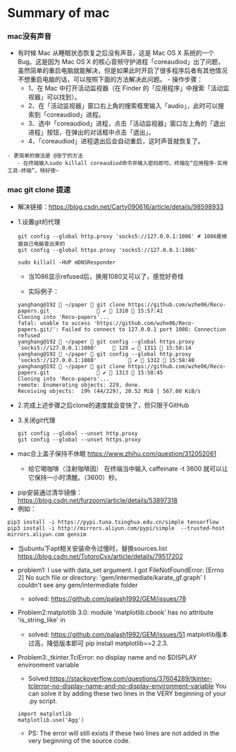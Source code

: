 # Summary of mac

### mac没有声音
   - 有时候 Mac 从睡眠状态恢复之后没有声音，这是 Mac OS X 系统的一个 Bug。这是因为 Mac OS X 的核心音频守护进程「coreaudiod」出了问题，虽然简单的重启电脑就能解决，但是如果此时开启了很多程序后者有其他情况不想重启电脑的话，可以按照下面的方法解决此问题。
    - 操作步骤：
        - 1、在 Mac 中打开活动监视器（在 Finder 的「应用程序」中搜索「活动监视器」可以找到）。
        - 2、在「活动监视器」窗口右上角的搜索框里输入「audio」，此时可以搜索到「coreaudiod」进程。
        - 3、选中「coreaudiod」进程，点击「活动监视器」窗口左上角的「退出进程」按钮，在弹出的对话框中点击「退出」。
        - 4、「coreaudiod」进程退出后会自动重启，这时声音就恢复了。 
    
    - 更简单的做法是 @张宁的方法
       - 在终端输入sudo killall coreaudiod命令并输入密码即可。终端在“应用程序-实用工具-终端”。特好使~


### mac git clone 提速
- 解决链接：https://blog.csdn.net/Carty090616/article/details/98598933

* 1.设置git的代理
    ```
    git config --global http.proxy 'socks5://127.0.0.1:1086' # 1086是根据自己电脑查出来的
    git config --global https.proxy 'socks5://127.0.0.1:1086'

    sudo killall -HUP mDNSResponder
    ```

    - 当1086显示refused后，换用1080又可以了，感觉好奇怪

    - 实际例子：
    ```
    yanghang@192  ~/paper  git clone https://github.com/wzhe06/Reco-papers.git                ✔  1310  15:57:41
    Cloning into 'Reco-papers'...
    fatal: unable to access 'https://github.com/wzhe06/Reco-papers.git/': Failed to connect to 127.0.0.1 port 1086: Connection refused
    yanghang@192  ~/paper  git config --global https.proxy 'socks5://127.0.0.1:1080'      128 ↵  1311  15:58:14
    yanghang@192  ~/paper  git config --global http.proxy 'socks5://127.0.0.1:1080'           ✔  1312  15:58:40
    yanghang@192  ~/paper  git clone https://github.com/wzhe06/Reco-papers.git                ✔  1313  15:58:45
    Cloning into 'Reco-papers'...
    remote: Enumerating objects: 229, done.
    Receiving objects:  19% (44/229), 20.52 MiB | 567.00 KiB/s
    ```
* 2.完成上述步骤之后clone的速度就会变快了，但只限于GitHub

* 3.关闭git代理
    ```
    git config --global --unset http.proxy
    git config --global --unset https.proxy
    ```

* mac合上盖子保持不休眠
https://www.zhihu.com/question/312052061

    - 给它喝咖啡（注射咖啡因）
    在终端当中输入
    caffeinate -t 3600
    就可以让它保持一小时清醒。（3600）秒。


- pip安装通过清华镜像：https://blog.csdn.net/furzoom/article/details/53897318
- 例如：
```
pip3 install -i https://pypi.tuna.tsinghua.edu.cn/simple tensorflow
pip3 install -i http://mirrors.aliyun.com/pypi/simple  --trusted-host mirrors.aliyun.com gensim
```
* 当ubuntu下apt相关安装命令过慢时，替换sources.list
https://blog.csdn.net/TotoroCyx/article/details/79517202

- problem1: I use with data_set argument. I got
FileNotFoundError: [Errno 2] No such file or directory: 'gem/intermediate/karate_gf.graph'
I couldn't see any gem/intermediate folder
    - solved: https://github.com/palash1992/GEM/issues/78

- Problem2:matplotlib 3.0: module 'matplotlib.cbook' has no attribute 'is_string_like' in 

    - solved: https://github.com/palash1992/GEM/issues/51
matplotlib版本过高，降低版本即可
pip install matplotlib==2.2.3.

- Problem3:_tkinter.TclError: no display name and no $DISPLAY environment variable

    - Solved:https://stackoverflow.com/questions/37604289/tkinter-tclerror-no-display-name-and-no-display-environment-variable You can solve it by adding these two lines in the VERY beginning of your .py script.
    ```
    import matplotlib
    matplotlib.use('Agg')
    ```
    - PS: The error will still exists if these two lines are not added in the very beginning of the source code.